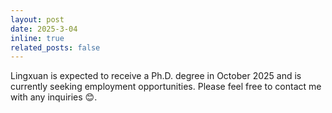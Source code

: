```yaml
---
layout: post
date: 2025-3-04 
inline: true
related_posts: false
---
```


Lingxuan is expected to receive a Ph.D. degree in October 2025 and is currently seeking employment opportunities. Please feel free to contact me with any inquiries :blush:.
